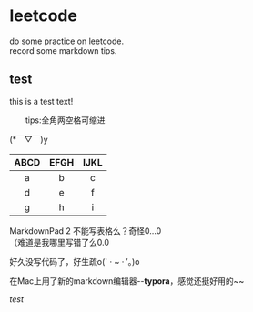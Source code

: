 # leetcode

do some practice on leetcode.  
record some markdown tips.

## test

this is a test text!

　　tips:全角两空格可缩进  

(*￣▽￣)y

| ABCD | EFGH | IJKL |
| :--: | :--: | :--: |
|  a   |  b   |  c   |
|  d   |  e   |  f   |
|  g   |  h   |  i   |

MarkdownPad 2 不能写表格么？奇怪0…0  
（难道是我哪里写错了么0.0

好久没写代码了，好生疏o(` · ~ · ′。)o



在Mac上用了新的markdown编辑器--**typora**，感觉还挺好用的~~

*test*